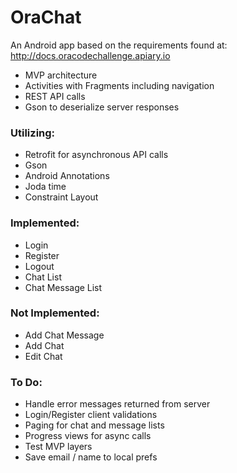 # OraChat
An Android app based on the requirements found at: http://docs.oracodechallenge.apiary.io

- MVP architecture
- Activities with Fragments including navigation
- REST API calls
- Gson to deserialize server responses


### Utilizing:
- Retrofit for asynchronous API calls
- Gson
- Android Annotations
- Joda time
- Constraint Layout

### Implemented:
- Login
- Register
- Logout
- Chat List
- Chat Message List

### Not Implemented:
- Add Chat Message
- Add Chat
- Edit Chat

### To Do:
- Handle error messages returned from server
- Login/Register client validations
- Paging for chat and message lists
- Progress views for async calls
- Test MVP layers
- Save email / name to local prefs